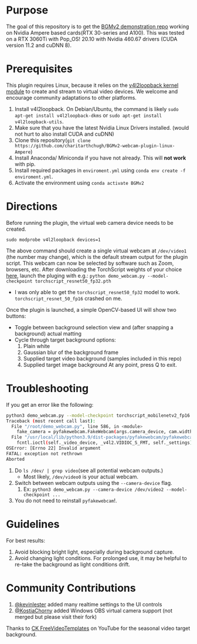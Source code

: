 # Purpose

The goal of this repository is to get the [BGMv2 demonstration repo](andreyryabtsev/BGMv2-webcam-plugin-linux) working on Nvidia Ampere based cards(RTX 30-series and A100). This was tested on a RTX 3060Ti with Pop_OS! 20.10 with Nvidia 460.67 drivers (CUDA version 11.2 and cuDNN 8).

# Prerequisites
This plugin requires Linux, because it relies on the [v4l2loopback kernel module](https://github.com/umlaeute/v4l2loopback) to create and stream to virtual video devices. We welcome and encourage community adaptations to other platforms.

1. Install v4l2loopback. On Debian/Ubuntu, the command is likely `sudo apt-get install v4l2loopback-dkms` or `sudo apt-get install v4l2loopback-utils`.
2. Make sure that you have the latest Nvidia Linux Drivers installed. (would not hurt to also install CUDA and cuDNN)
3. Clone this repository(`git clone https://github.com/charitarthchugh/BGMv2-webcam-plugin-linux-Ampere`)
4. Install Anaconda/ Miniconda if you have not already. This will **not work** with pip.
5. Install required packages in `enviroment.yml` using `conda env create -f enviroment.yml`.
6. Activate the environment using `conda activate BGMv2`

# Directions

Before running the plugin, the virtual web camera device needs to be created.

`sudo modprobe v4l2loopback devices=1`

The above command should create a single virtual webcam at `/dev/video1` (the number may change), which is the default stream output for the plugin script. This webcam can now be selected by software such as Zoom, browsers, etc.
After downloading the TorchScript weights of your choice [here](https://drive.google.com/drive/u/1/folders/1cbetlrKREitIgjnIikG1HdM4x72FtgBh), launch the pluging with e.g.:
```python demo_webcam.py --model-checkpoint torchscript_resnet50_fp32.pth```

- I was only able to get the `torchscript_resnet50_fp32` model to work. `torchscript_resnet_50_fp16` crashed on me. 

Once the plugin is launched, a simple OpenCV-based UI will show two buttons:

- Toggle between background selection view and (after snapping a background) actual matting
- Cycle through target background options:
  1. Plain white
  2. Gaussian blur of the background frame
  3. Supplied target video background (samples included in this repo)
  4. Supplied target image background
At any point, press Q to exit.

# Troubleshooting
If you get an error like the following:
```bash
python3 demo_webcam.py --model-checkpoint torchscript_mobilenetv2_fp16.pth
Traceback (most recent call last):
  File "/root/demo_webcam.py", line 586, in <module>
    fake_camera = pyfakewebcam.FakeWebcam(args.camera_device, cam.width, cam.height)
  File "/usr/local/lib/python3.9/dist-packages/pyfakewebcam/pyfakewebcam.py", line 54, in __init__
    fcntl.ioctl(self._video_device, _v4l2.VIDIOC_S_FMT, self._settings)
OSError: [Errno 22] Invalid argument
FATAL: exception not rethrown
Aborted
```

1. Do `ls /dev/ | grep video`(see all potential webcam outputs.)
   - Most likely, `/dev/video0` is your actual webcam.
2. Switch between webcam outputs using the `--camera-device` flag.
   1. Ex: `python3 demo_webcam.py --camera-device /dev/video2 --model-checkpoint ...`
3. You do not need to reinstall `pyfakewebcam`!.

# Guidelines
For best results:
1. Avoid blocking bright light, especially during background capture.
2. Avoid changing light conditions. For prolonged use, it may be helpful to re-take the background as light conditions drift.

# Community Contributions
1. [@kevinlester](https://github.com/kevinlester/BGMv2-webcam-plugin-linux) added many realtime settings to the UI controls
2. [@KostiaChorny](https://github.com/KostiaChorny/BGMv2-webcam-plugin-linux) added Windows OBS virtual camera support (not merged but please visit their fork)

Thanks to [CK FreeVideoTemplates](https://www.youtube.com/watch?v=DHRUNWdf3ms) on YouTube for the seasonal video target background.